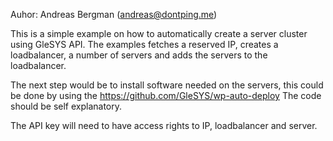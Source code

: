 Auhor: Andreas Bergman (andreas@dontping.me)

This is a simple example on how to automatically create a server cluster using GleSYS API.
The examples fetches a reserved IP, creates a loadbalancer, a number of servers and adds the servers to the loadbalancer.

The next step would be to install software needed on the servers, this could be done by using the https://github.com/GleSYS/wp-auto-deploy
The code should be self explanatory.

The API key will need to have access rights to IP, loadbalancer and server.
